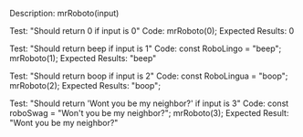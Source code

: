 Description: mrRoboto(input)

Test: "Should return 0 if input is 0"
Code:
mrRoboto(0);
Expected Results: 0

Test: "Should return beep if input is 1"
Code:
const RoboLingo = "beep";
mrRoboto(1);
Expected Results: "beep"

Test: "Should return boop if input is 2"
Code:
const RoboLingua = "boop";
mrRoboto(2);
Expected Results: "boop";

Test: "Should return 'Wont you be my neighbor?' if input is 3"
Code:
const roboSwag = "Won't you be my neighbor?";
mrRoboto(3);
Expected Result: "Wont you be my neighbor?"